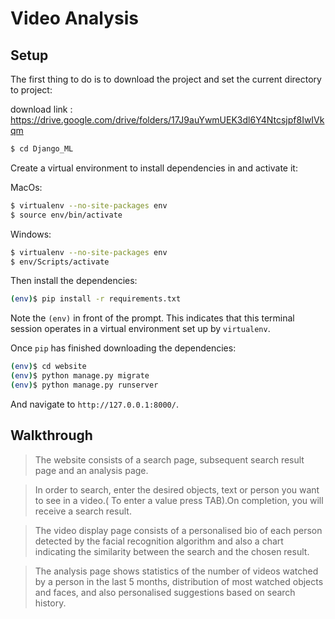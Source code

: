 # Video Analysis

## Setup

The first thing to do is to download the project and set the current directory to project:

download link : https://drive.google.com/drive/folders/17J9auYwmUEK3dl6Y4Ntcsjpf8IwIVkqm

```sh
$ cd Django_ML
```

Create a virtual environment to install dependencies in and activate it:

MacOs:

```sh
$ virtualenv --no-site-packages env
$ source env/bin/activate
```
Windows:
```sh
$ virtualenv --no-site-packages env
$ env/Scripts/activate
```

Then install the dependencies:

```sh
(env)$ pip install -r requirements.txt
```
Note the `(env)` in front of the prompt. This indicates that this terminal
session operates in a virtual environment set up by `virtualenv`.

Once `pip` has finished downloading the dependencies:
```sh
(env)$ cd website
(env)$ python manage.py migrate
(env)$ python manage.py runserver
```
And navigate to `http://127.0.0.1:8000/`.

## Walkthrough

>The website consists of a search page, subsequent search result page and an analysis page.

>In order to search, enter the desired objects, text or person you want to see in a video.( To enter a value press TAB).On completion, you will receive a search result. 

>The video display page consists of a personalised bio of each person detected by the facial recognition algorithm and also a chart indicating the similarity between the search and the chosen result.

>The analysis page shows statistics of the number of videos watched by a person in the last 5 months, distribution of most watched objects and faces, and also personalised suggestions based on search history.
